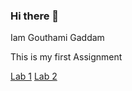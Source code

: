 ### Hi there 👋
Iam Gouthami Gaddam

This is my first Assignment

[Lab 1](https://gouthamigaddam.github.io/cityfarmer/)      [Lab 2](https://gouthamigaddam.github.io/cycle/)

<!--
**gouthamigaddam/gouthamigaddam** is a ✨ _special_ ✨ repository because its `README.md` (this file) appears on your GitHub profile.

### Iam Gouthami Gaddam...
### This is my first Assignment
-->
